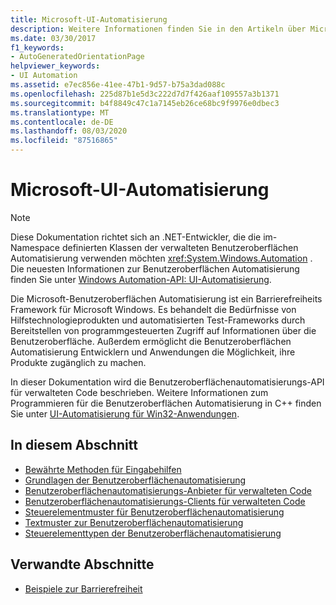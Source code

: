 ```yaml
---
title: Microsoft-UI-Automatisierung
description: Weitere Informationen finden Sie in den Artikeln über Microsoft UI Automation, ein Barrierefreiheits Framework für Microsoft Windows. In dieser Dokumentation wird die UI-Automatisierungs-API für verwalteten Code beschrieben.
ms.date: 03/30/2017
f1_keywords:
- AutoGeneratedOrientationPage
helpviewer_keywords:
- UI Automation
ms.assetid: e7ec856e-41ee-47b1-9d57-b75a3dad088c
ms.openlocfilehash: 225d87b1e5d3c222d7d7f426aaf109557a3b1371
ms.sourcegitcommit: b4f8849c47c1a7145eb26ce68bc9f9976e0dbec3
ms.translationtype: MT
ms.contentlocale: de-DE
ms.lasthandoff: 08/03/2020
ms.locfileid: "87516865"
---
```

# <a name="microsoft-ui-automation"></a>Microsoft-UI-Automatisierung

> [!NOTE]
> Diese Dokumentation richtet sich an .NET-Entwickler, die die im-Namespace definierten Klassen der verwalteten Benutzeroberflächen Automatisierung verwenden möchten <xref:System.Windows.Automation> . Die neuesten Informationen zur Benutzeroberflächen Automatisierung finden Sie unter [Windows Automation-API: UI-Automatisierung](/windows/win32/winauto/entry-uiauto-win32).

 Die Microsoft-Benutzeroberflächen Automatisierung ist ein Barrierefreiheits Framework für Microsoft Windows. Es behandelt die Bedürfnisse von Hilfstechnologieprodukten und automatisierten Test-Frameworks durch Bereitstellen von programmgesteuerten Zugriff auf Informationen über die Benutzeroberfläche. Außerdem ermöglicht die Benutzeroberflächen Automatisierung Entwicklern und Anwendungen die Möglichkeit, ihre Produkte zugänglich zu machen.

 In dieser Dokumentation wird die Benutzeroberflächenautomatisierungs-API für verwalteten Code beschrieben. Weitere Informationen zum Programmieren für die Benutzeroberflächen Automatisierung in C++ finden Sie unter [UI-Automatisierung für Win32-Anwendungen](/windows/desktop/winauto/windows-automation-api-portal).

## <a name="in-this-section"></a>In diesem Abschnitt

- [Bewährte Methoden für Eingabehilfen](accessibility-best-practices.md)
- [Grundlagen der Benutzeroberflächenautomatisierung](ui-automation-fundamentals.md)
- [Benutzeroberflächenautomatisierungs-Anbieter für verwalteten Code](ui-automation-providers-for-managed-code.md)
- [Benutzeroberflächenautomatisierungs-Clients für verwalteten Code](ui-automation-clients-for-managed-code.md)
- [Steuerelementmuster für Benutzeroberflächenautomatisierung](ui-automation-control-patterns.md)
- [Textmuster zur Benutzeroberflächenautomatisierung](ui-automation-text-pattern.md)
- [Steuerelementtypen der Benutzeroberflächenautomatisierung](ui-automation-control-types.md)

## <a name="related-sections"></a>Verwandte Abschnitte

- [Beispiele zur Barrierefreiheit](https://github.com/Microsoft/WPF-Samples/tree/master/Accessibility)
